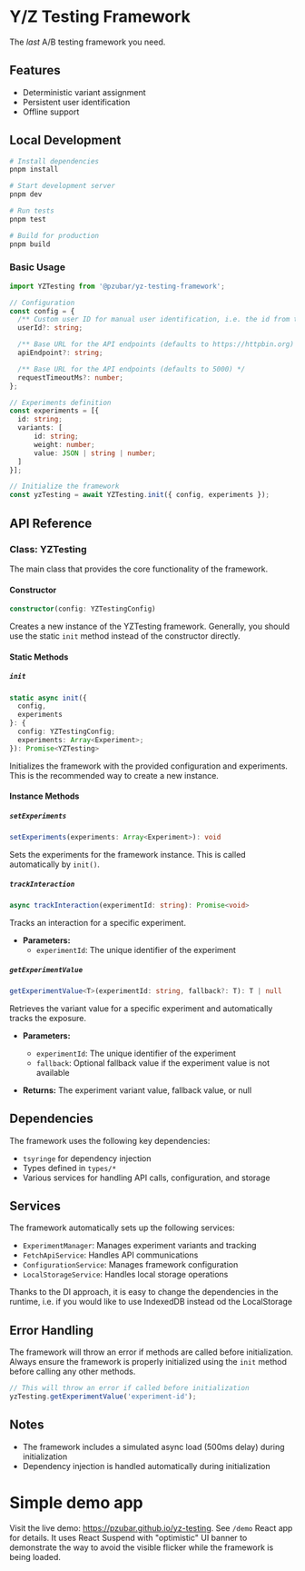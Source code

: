# Y/Z Testing Framework

The *last* A/B testing framework you need.

## Features

- Deterministic variant assignment
- Persistent user identification
- Offline support

## Local Development

```bash  
# Install dependencies  
pnpm install  

# Start development server  
pnpm dev  

# Run tests  
pnpm test  

# Build for production  
pnpm build  
```

### Basic Usage
```ts
import YZTesting from '@pzubar/yz-testing-framework';

// Configuration
const config = {
  /** Custom user ID for manual user identification, i.e. the id from the database  */
  userId?: string;

  /** Base URL for the API endpoints (defaults to https://httpbin.org) */
  apiEndpoint?: string;

  /** Base URL for the API endpoints (defaults to 5000) */
  requestTimeoutMs?: number;
};

// Experiments definition
const experiments = [{
  id: string;
  variants: [
      id: string;
      weight: number;
      value: JSON | string | number;
  ]
}];

// Initialize the framework
const yzTesting = await YZTesting.init({ config, experiments });
```


## API Reference
### Class: YZTesting
The main class that provides the core functionality of the framework.
#### Constructor
```ts
constructor(config: YZTestingConfig)
```
Creates a new instance of the YZTesting framework. Generally, you should use the static `init` method instead of the constructor directly.
#### Static Methods
##### `init`
```ts
static async init({
  config,
  experiments
}: {
  config: YZTestingConfig;
  experiments: Array<Experiment>;
}): Promise<YZTesting>
```
Initializes the framework with the provided configuration and experiments. This is the recommended way to create a new instance.
#### Instance Methods
##### `setExperiments`
```ts
setExperiments(experiments: Array<Experiment>): void
```
Sets the experiments for the framework instance. This is called automatically by `init()`.
##### `trackInteraction`
```ts
async trackInteraction(experimentId: string): Promise<void>
```
Tracks an interaction for a specific experiment.
- **Parameters:**
    - `experimentId`: The unique identifier of the experiment

##### `getExperimentValue`
```ts
getExperimentValue<T>(experimentId: string, fallback?: T): T | null
```
Retrieves the variant value for a specific experiment and automatically tracks the exposure.
- **Parameters:**
    - `experimentId`: The unique identifier of the experiment
    - `fallback`: Optional fallback value if the experiment value is not available

- **Returns:** The experiment variant value, fallback value, or null

## Dependencies
The framework uses the following key dependencies:
- `tsyringe` for dependency injection
- Types defined in `types/*`
- Various services for handling API calls, configuration, and storage

## Services
The framework automatically sets up the following services:
- `ExperimentManager`: Manages experiment variants and tracking
- `FetchApiService`: Handles API communications
- `ConfigurationService`: Manages framework configuration
- `LocalStorageService`: Handles local storage operations

Thanks to the DI approach, it is easy to change the dependencies in the runtime, 
i.e. if you would like to use IndexedDB instead od the LocalStorage 

## Error Handling
The framework will throw an error if methods are called before initialization. Always ensure the framework is properly initialized using the `init` method before calling any other methods.
``` ts
// This will throw an error if called before initialization
yzTesting.getExperimentValue('experiment-id');
```

## Notes
- The framework includes a simulated async load (500ms delay) during initialization
- Dependency injection is handled automatically during initialization

# Simple demo app
Visit the live demo: https://pzubar.github.io/yz-testing. See `/demo` React app for details. 
It uses React Suspend with "optimistic" UI banner to demonstrate the way to avoid the visible flicker
while the framework is being loaded.

